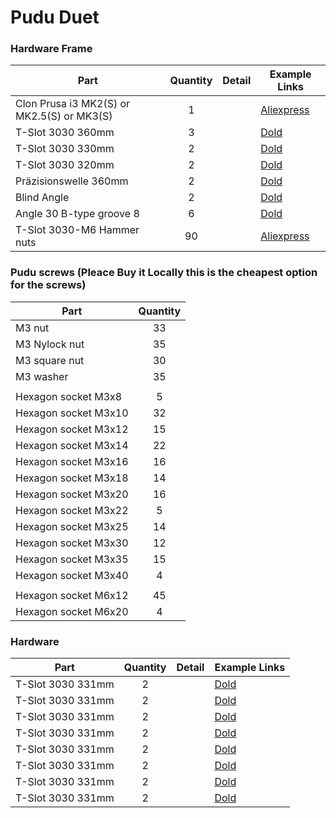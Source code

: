 # Pudu Duet

### Hardware Frame 

| Part     | Quantity | Detail | Example Links |
|----------|:--------:|--------|---------------|
| Clon Prusa i3 MK2(S) or MK2.5(S) or MK3(S) | 1 | | [Aliexpress](https://www.prusa3d.com) |
| T-Slot 3030 360mm      | 3  | | [Dold](https://www.dold-mechatronik.de/Aluminum-profile-black-30x30-B-type-groove-8-CUTTING-to-1200mm-750-EUR-m-025-EUR-per-section) |
| T-Slot 3030 330mm      | 2  | | [Dold](https://www.dold-mechatronik.de/Aluminum-profile-black-30x30-B-type-groove-8-CUTTING-to-1200mm-750-EUR-m-025-EUR-per-section) |
| T-Slot 3030 320mm      | 2  | | [Dold](https://www.dold-mechatronik.de/Aluminum-profile-black-30x30-B-type-groove-8-CUTTING-to-1200mm-750-EUR-m-025-EUR-per-section) |
| Präzisionswelle 360mm  | 2  | | [Dold](https://www.dold-mechatronik.de/Precision-shaft-8mm-h6-stainless-steel-X46Cr13-geschlifen-linear-shafts-and-hardened-CUTTING-to-1200mm-14-EUR-m-025-EUR-per-section) |
| Blind Angle                  | 2  | | [Dold](https://www.dold-mechatronik.de/Interior-angle-zinc-die-cast-30-B-type-groove-8-angle-90-) |
| Angle 30 B-type groove 8     | 6 | | [Dold](https://www.dold-mechatronik.de/Angle-30-B-type-groove-8) |
| T-Slot 3030-M6 Hammer nuts     | 90  | | [Aliexpress](https://de.aliexpress.com/item/4000191556727.html?spm=a2g0s.9042311.0.0.27424c4duDHSIF) |



### Pudu screws (Pleace Buy it Locally this is the cheapest option for the screws)


| Part     | Quantity |
|----------|:--------:|
| M3 nut| 33 |
| M3 Nylock nut| 35 |
| M3 square nut| 30 |
| M3 washer| 35 |
|  |  |
| Hexagon socket M3x8| 5 |
| Hexagon socket M3x10| 32 |
| Hexagon socket M3x12| 15 |
| Hexagon socket M3x14| 22 |
| Hexagon socket M3x16| 16 |
| Hexagon socket M3x18| 14 |
| Hexagon socket M3x20| 16 |
| Hexagon socket M3x22| 5 |
| Hexagon socket M3x25| 14 |
| Hexagon socket M3x30| 12 |
| Hexagon socket M3x35| 15 |
| Hexagon socket M3x40| 4 |
|  |  |
| Hexagon socket M6x12| 45 |
| Hexagon socket M6x20| 4 |




### Hardware  

| Part     | Quantity | Detail | Example Links |
|----------|:--------:|--------|---------------|
| T-Slot 3030 331mm      | 2  | | [Dold](x) |
| T-Slot 3030 331mm      | 2  | | [Dold](x) |
| T-Slot 3030 331mm      | 2  | | [Dold](x) |
| T-Slot 3030 331mm      | 2  | | [Dold](x) |
| T-Slot 3030 331mm      | 2  | | [Dold](x) |
| T-Slot 3030 331mm      | 2  | | [Dold](x) |
| T-Slot 3030 331mm      | 2  | | [Dold](x) |
| T-Slot 3030 331mm      | 2  | | [Dold](x) |

